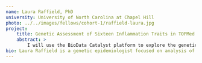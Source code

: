 ```yaml
---
name: Laura Raffield, PhD
university: University of North Carolina at Chapel Hill
photo: ../../images/fellows/cohort-1/raffield-laura.jpg
project:
    title: Genetic Assessment of Sixteen Inflammation Traits in TOPMed Whole Genome Sequencing Data 
    abstract: >
        I will use the BioData Catalyst platform to explore the genetic underpinnings of 16 inflammation biomarkers. Previous inflammation working group analyses[1, 2] did not take advantage of the full sample size now available in TOPMed, thoroughly examine gene and region-based tests, or account for heterogeneous variance across cohorts, issues addressed here. Effects of identified variants on proteomic, metabolomic, transcriptomic, or epigenetic intermediaries will also be examined using pilot data from the Multi-Ethnic Study of Atherosclerosis (MESA). My extensive involvement in multiple TOPMed working groups and previous TOPMed publications position me to aid others with use of the BioData Catalyst platform.
bio: Laura Raffield is a genetic epidemiologist focused on analysis of inflammation, hematology and hemostasis, cardiovascular disease, and diabetes related traits, particularly in underrepresented African American and Hispanic/Latino populations. She is currently a postdoctoral fellow in the Department of Genetics at the University of North Carolina at Chapel Hill. Raffield earned her PhD in Molecular Genetics and Genomics from Wake Forest University School of Medicine and her BS in Biology from the University of North Carolina at Chapel Hill.
---
```



